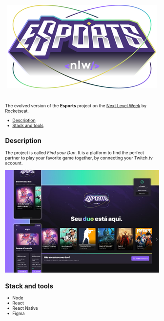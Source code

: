 <p align="center">
<img src="https://raw.githubusercontent.com/joaofmartinho/nlw-esports/main/assets/img/nlw-esports-logo.svg"/></p>

<br>

The evolved version of the **Esports** project on the [Next Level Week](https://lp.rocketseat.com.br/) by Rocketseat.


  - [Description](#description)
  - [Stack and tools](#stack-and-tools)

## Description

The project is called *Find your Duo*.
It is a platform to find the perfect partner to play your favorite game together, by connecting your Twitch.tv account.

<p align="center">
<img src="https://raw.githubusercontent.com/joaofmartinho/nlw-esports/main/assets/img/app-preview.jpeg" alt="Next Level Week Esports Logo"/></p>

## Stack and tools
* Node
* React
* React Native
* Figma





